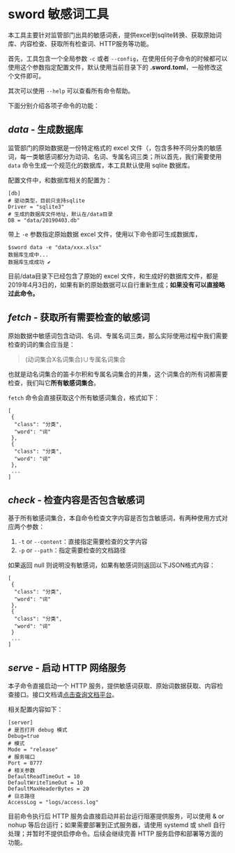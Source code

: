# sword 敏感词工具
本工具主要针对监管部门出具的敏感词表，提供excel到sqlite转换、获取原始词库、内容检查、获取所有检查词、HTTP服务等功能。

首先，工具包含一个全局参数 `-c` 或者 `--config`，在使用任何子命令的时候都可以使用这个参数指定配置文件，默认使用当前目录下的 **.sword.toml**，一般修改这个文件即可。

其次可以使用 `--help` 可以查看所有命令帮助。

下面分别介绍各项子命令的功能：

## *data* - 生成数据库
监管部门的原始数据是一份特定格式的 excel 文件（，包含多种不同分类的敏感词，每一类敏感词都分为动词、名词、专属名词三类；所以首先，我们需要使用 `data` 命令生成一个规范化的数据库，本工具默认使用 sqlite 数据库。

配置文件中，和数据库相关的配置为：
```
[db]
# 驱动类型，目前只支持sqlite
Driver = "sqlite3" 
# 生成的数据库文件地址，默认在/data目录
DB = "data/20190403.db"
```

带上 `-e` 参数指定原始数据 excel 文件，使用以下命令即可生成数据库，
```
$sword data -e "data/xxx.xlsx"
数据库生成中...
数据库生成成功 ✔
```

目前/data目录下已经包含了原始的 excel 文件，和生成好的数据库文件，都是2019年4月3日的，如果有新的原始数据可以自行重新生成；**如果没有可以直接略过此命令。**

## *fetch* - 获取所有需要检查的敏感词
原始数据中敏感词包含动词、名词、专属名词三类，那么实际使用过程中我们需要检查的词的集合应当是：
> (动词集合X名词集合)∪专属名词集合

也就是动名词集合的笛卡尔积和专属名词集合的并集，这个词集合的所有词都需要检查，我们叫它**所有敏感词集合**。

`fetch` 命令会直接获取这个所有敏感词集合，格式如下：
```
[
 {
  "class": "分类",
  "word": "词"
 },
 {
  "class": "分类",
  "word": "词"
 },
 ...
]
```

## *check* - 检查内容是否包含敏感词
基于所有敏感词集合，本自命令检查文字内容是否包含敏感词，有两种使用方式对应两个参数：
1. `-t` or `--content`：直接指定需要检查的文字内容
2. `-p` or `--path`：指定需要检查的文档路径

如果返回 null 则说明没有敏感词，如果有敏感词则返回以下JSON格式内容：

```
[
 {
  "class": "分类",
  "word": "词"
 },
 {
  "class": "分类",
  "word": "词"
 }
 ...
]
```

## *serve* - 启动 HTTP 网络服务
本子命令直接启动一个 HTTP 服务，提供敏感词获取、原始词数据获取、内容检查接口。接口文档请[点击查询文档平台](http://yapi.20hn.cn/project/109/interface/api/cat_356)。

相关配置内容如下：
```
[server]
# 是否打开 debug 模式
Debug=true
# 模式
Mode = "release"
# 服务端口
Port = 8777
# 相关参数
DefaultReadTimeOut = 10
DefaultWriteTimeOut = 10
DefaultMaxHeaderBytes = 20
# 日志路径
AccessLog = "logs/access.log"
```

目前命令执行后 HTTP 服务会直接启动并前台运行阻塞提供服务，可以使用 & or nohup 等后台运行；如果需要部署到正式服务器，请使用 systemd 或 shell 自行处理；并暂时不提供启停命令。后续会继续完善 HTTP 服务启停和部署等方面的功能。
